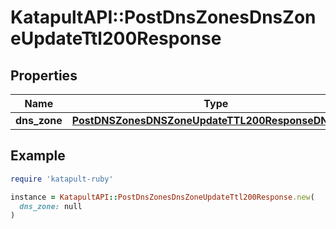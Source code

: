 # KatapultAPI::PostDnsZonesDnsZoneUpdateTtl200Response

## Properties

| Name | Type | Description | Notes |
| ---- | ---- | ----------- | ----- |
| **dns_zone** | [**PostDNSZonesDNSZoneUpdateTTL200ResponseDNSZone**](PostDNSZonesDNSZoneUpdateTTL200ResponseDNSZone.md) |  |  |

## Example

```ruby
require 'katapult-ruby'

instance = KatapultAPI::PostDnsZonesDnsZoneUpdateTtl200Response.new(
  dns_zone: null
)
```

